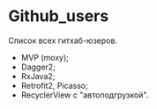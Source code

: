 # Github_users
Список всех гитхаб-юзеров.
- MVP (moxy);
- Dagger2;
- RxJava2;
- Retrofit2, Picasso;
- RecyclerView с "автоподгрузкой".
